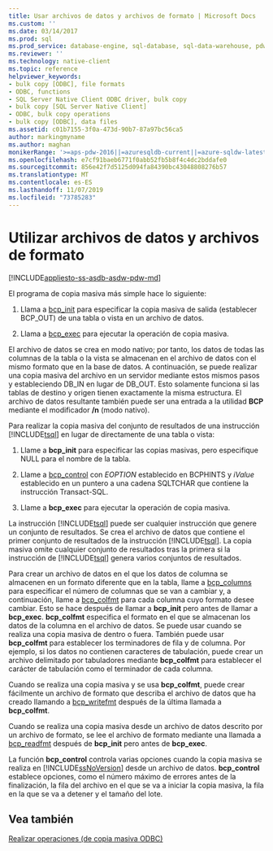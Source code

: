```yaml
---
title: Usar archivos de datos y archivos de formato | Microsoft Docs
ms.custom: ''
ms.date: 03/14/2017
ms.prod: sql
ms.prod_service: database-engine, sql-database, sql-data-warehouse, pdw
ms.reviewer: ''
ms.technology: native-client
ms.topic: reference
helpviewer_keywords:
- bulk copy [ODBC], file formats
- ODBC, functions
- SQL Server Native Client ODBC driver, bulk copy
- bulk copy [SQL Server Native Client]
- ODBC, bulk copy operations
- bulk copy [ODBC], data files
ms.assetid: c01b7155-3f0a-473d-90b7-87a97bc56ca5
author: markingmyname
ms.author: maghan
monikerRange: '>=aps-pdw-2016||=azuresqldb-current||=azure-sqldw-latest||>=sql-server-2016||=sqlallproducts-allversions||>=sql-server-linux-2017||=azuresqldb-mi-current'
ms.openlocfilehash: e7cf91baeb6771f0abb52fb5b8f4c4dc2bddafe0
ms.sourcegitcommit: 856e42f7d5125d094fa84390bc43048808276b57
ms.translationtype: MT
ms.contentlocale: es-ES
ms.lasthandoff: 11/07/2019
ms.locfileid: "73785283"
---
```

# <a name="using-data-files-and-format-files"></a>Utilizar archivos de datos y archivos de formato
[!INCLUDE[appliesto-ss-asdb-asdw-pdw-md](../../includes/appliesto-ss-asdb-asdw-pdw-md.md)]

  El programa de copia masiva más simple hace lo siguiente:  
  
1.  Llama a [bcp_init](../../relational-databases/native-client-odbc-extensions-bulk-copy-functions/bcp-init.md) para especificar la copia masiva de salida (establecer BCP_OUT) de una tabla o vista en un archivo de datos.  
  
2.  Llama a [bcp_exec](../../relational-databases/native-client-odbc-extensions-bulk-copy-functions/bcp-exec.md) para ejecutar la operación de copia masiva.  
  
 El archivo de datos se crea en modo nativo; por tanto, los datos de todas las columnas de la tabla o la vista se almacenan en el archivo de datos con el mismo formato que en la base de datos. A continuación, se puede realizar una copia masiva del archivo en un servidor mediante estos mismos pasos y estableciendo DB_IN en lugar de DB_OUT. Esto solamente funciona si las tablas de destino y origen tienen exactamente la misma estructura. El archivo de datos resultante también puede ser una entrada a la utilidad **BCP** mediante el modificador **/n** (modo nativo).  
  
 Para realizar la copia masiva del conjunto de resultados de una instrucción [!INCLUDE[tsql](../../includes/tsql-md.md)] en lugar de directamente de una tabla o vista:  
  
1.  Llame a **bcp_init** para especificar las copias masivas, pero especifique NULL para el nombre de la tabla.  
  
2.  Llame a [bcp_control](../../relational-databases/native-client-odbc-extensions-bulk-copy-functions/bcp-control.md) con *EOPTION* establecido en BCPHINTS y *iValue* establecido en un puntero a una cadena SQLTCHAR que contiene la instrucción Transact-SQL.  
  
3.  Llame a **bcp_exec** para ejecutar la operación de copia masiva.  

 La instrucción [!INCLUDE[tsql](../../includes/tsql-md.md)] puede ser cualquier instrucción que genere un conjunto de resultados. Se crea el archivo de datos que contiene el primer conjunto de resultados de la instrucción [!INCLUDE[tsql](../../includes/tsql-md.md)]. La copia masiva omite cualquier conjunto de resultados tras la primera si la instrucción de [!INCLUDE[tsql](../../includes/tsql-md.md)] genera varios conjuntos de resultados.  
  
 Para crear un archivo de datos en el que los datos de columna se almacenen en un formato diferente que en la tabla, llame a [bcp_columns](../../relational-databases/native-client-odbc-extensions-bulk-copy-functions/bcp-columns.md) para especificar el número de columnas que se van a cambiar y, a continuación, llame a [bcp_colfmt](../../relational-databases/native-client-odbc-extensions-bulk-copy-functions/bcp-colfmt.md) para cada columna cuyo formato desee cambiar. Esto se hace después de llamar a **bcp_init** pero antes de llamar a **bcp_exec**. **bcp_colfmt** especifica el formato en el que se almacenan los datos de la columna en el archivo de datos. Se puede usar cuando se realiza una copia masiva de dentro o fuera. También puede usar **bcp_colfmt** para establecer los terminadores de fila y de columna. Por ejemplo, si los datos no contienen caracteres de tabulación, puede crear un archivo delimitado por tabuladores mediante **bcp_colfmt** para establecer el carácter de tabulación como el terminador de cada columna.  
  
 Cuando se realiza una copia masiva y se usa **bcp_colfmt**, puede crear fácilmente un archivo de formato que describa el archivo de datos que ha creado llamando a [bcp_writefmt](../../relational-databases/native-client-odbc-extensions-bulk-copy-functions/bcp-writefmt.md) después de la última llamada a **bcp_colfmt**.  
  
 Cuando se realiza una copia masiva desde un archivo de datos descrito por un archivo de formato, se lee el archivo de formato mediante una llamada a [bcp_readfmt](../../relational-databases/native-client-odbc-extensions-bulk-copy-functions/bcp-readfmt.md) después de **bcp_init** pero antes de **bcp_exec**.  
  
 La función **bcp_control** controla varias opciones cuando la copia masiva se realiza en [!INCLUDE[ssNoVersion](../../includes/ssnoversion-md.md)] desde un archivo de datos. **bcp_control** establece opciones, como el número máximo de errores antes de la finalización, la fila del archivo en el que se va a iniciar la copia masiva, la fila en la que se va a detener y el tamaño del lote.  
  
## <a name="see-also"></a>Vea también  
 [Realizar operaciones &#40;de copia masiva ODBC&#41;](../../relational-databases/native-client-odbc-bulk-copy-operations/performing-bulk-copy-operations-odbc.md)  
  
  
